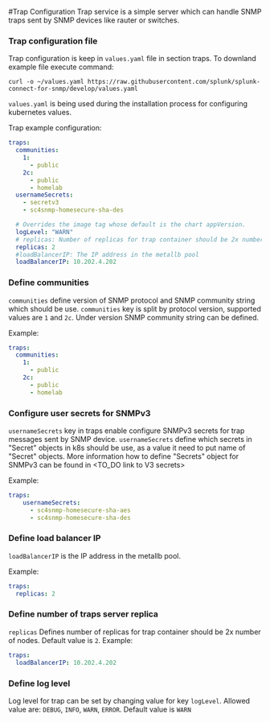 #Trap Configuration
Trap service is a simple server which can handle SNMP traps sent by SNMP devices like rauter or switches.   

### Trap configuration file

Trap configuration is keep in `values.yaml` file in section traps.  To downland example file execute command:
```
curl -o ~/values.yaml https://raw.githubusercontent.com/splunk/splunk-connect-for-snmp/develop/values.yaml
```
`values.yaml` is being used during the installation process for configuring kubernetes values.

Trap example configuration:
```yaml
traps:
  communities:
    1:
      - public 
    2c:
      - public
      - homelab
  usernameSecrets:
    - secretv3
    - sc4snmp-homesecure-sha-des

  # Overrides the image tag whose default is the chart appVersion.
  logLevel: "WARN"
  # replicas: Number of replicas for trap container should be 2x number of nodes
  replicas: 2
  #loadBalancerIP: The IP address in the metallb pool
  loadBalancerIP: 10.202.4.202
```

### Define communities 
`communities` define version of SNMP protocol and SNMP community string which should be use. 
`communities` key is split by protocol version, supported values are `1` and `2c`. Under version SNMP community string can be defined. 

Example: 
```yaml
traps:
  communities:
    1:
      - public 
    2c:
      - public
      - homelab
```

### Configure user secrets for SNMPv3 
`usernameSecrets` key in traps enable configure SNMPv3 secrets for trap messages sent by SNMP device. `usernameSecrets` define which secrets 
in "Secret" objects in k8s should be use, as a value it need to put name of "Secret" objects. 
More information how to define "Secrets" object for SNMPv3 can be found in <TO_DO link to V3 secrets>

Example:
```yaml
traps:
    usernameSecrets:
      - sc4snmp-homesecure-sha-aes
      - sc4snmp-homesecure-sha-des
```   
### Define load balancer IP
`loadBalancerIP` is the IP address in the metallb pool. 

Example:
```yaml
traps:
  replicas: 2
```

### Define number of traps server replica
`replicas` Defines number of replicas for trap container should be 2x number of nodes. Default value is `2`. 
Example:
```yaml
traps:
  loadBalancerIP: 10.202.4.202
```

### Define log level
Log level for trap can be set by changing value for key `logLevel`. Allowed value are: `DEBUG`, `INFO`, `WARN`, `ERROR`. 
Default value is `WARN`

 